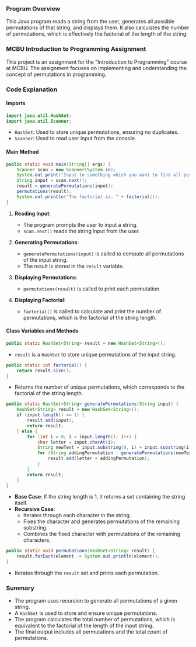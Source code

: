 ### Program Overview

This Java program reads a string from the user, generates all possible permutations of that string, and displays them. It also calculates the number of permutations, which is effectively the factorial of the length of the string.

### MCBU Introduction to Programming Assignment
This project is an assignment for the "Introduction to Programming" course at MCBU. The assignment focuses on implementing and understanding the concept of permutations in programming.

### Code Explanation

#### Imports

```java
import java.util.HashSet;
import java.util.Scanner;
```

- `HashSet`: Used to store unique permutations, ensuring no duplicates.
- `Scanner`: Used to read user input from the console.

#### Main Method

```java
public static void main(String[] args) {
    Scanner scan = new Scanner(System.in);
    System.out.print("Input to something which you want to find all permutations: ");
    String input = scan.next();
    result = generatePermutations(input);
    permutations(result);
    System.out.println("The factorial is: " + factorial());
}
```

1. **Reading Input**:
   - The program prompts the user to input a string.
   - `scan.next()` reads the string input from the user.

2. **Generating Permutations**:
   - `generatePermutations(input)` is called to compute all permutations of the input string.
   - The result is stored in the `result` variable.

3. **Displaying Permutations**:
   - `permutations(result)` is called to print each permutation.

4. **Displaying Factorial**:
   - `factorial()` is called to calculate and print the number of permutations, which is the factorial of the string length.

#### Class Variables and Methods

```java
public static HashSet<String> result = new HashSet<String>();
```

- `result` is a `HashSet` to store unique permutations of the input string.

```java
public static int factorial() {
    return result.size();
}
```

- Returns the number of unique permutations, which corresponds to the factorial of the string length.

```java
public static HashSet<String> generatePermutations(String input) {
    HashSet<String> result = new HashSet<String>();
    if (input.length() == 1) {
        result.add(input);
        return result;
    } else {
        for (int i = 0; i < input.length(); i++) {
            char letter = input.charAt(i);
            String newText = input.substring(0, i) + input.substring(i + 1);
            for (String addingPermutation : generatePermutations(newText)) {
                result.add(letter + addingPermutation);
            }
        }
        return result;
    }
}
```

- **Base Case**: If the string length is 1, it returns a set containing the string itself.
- **Recursive Case**:
  - Iterates through each character in the string.
  - Fixes the character and generates permutations of the remaining substring.
  - Combines the fixed character with permutations of the remaining characters.

```java
public static void permutations(HashSet<String> result) {
    result.forEach(element -> System.out.println(element));
}
```

- Iterates through the `result` set and prints each permutation.

### Summary

- The program uses recursion to generate all permutations of a given string.
- A `HashSet` is used to store and ensure unique permutations.
- The program calculates the total number of permutations, which is equivalent to the factorial of the length of the input string.
- The final output includes all permutations and the total count of permutations.
